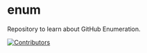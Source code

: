 # enum
Repository to learn about GitHub Enumeration.














































































































































































































































































































[![Contributors](https://img.shields.io/badge/Contributors-3-brightgreen)](https://github.com/EurydiceCorp/enum/graphs/contributors)
